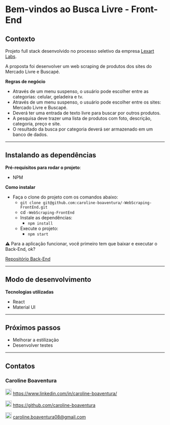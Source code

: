 # Bem-vindos ao Busca Livre - Front-End

## Contexto

Projeto full stack desenvolvido no processo seletivo da empresa [Lexart Labs](https://lexartlabs.com/).

A proposta foi desenvolver um web scraping de produtos dos sites do Mercado Livre e Buscapé. 

**Regras de negócio**
- Através de um menu suspenso, o usuário pode escolher entre as categorias: celular, geladeira e tv.
- Através de um menu suspenso, o usuário pode escolher entre os sites: Mercado Livre e Buscapé.
- Deverá ter uma entrada de texto livre para buscar por outros produtos. 
- A pesquisa deve trazer uma lista de produtos com foto, descrição, categoria, preço e site.
- O resultado da busca por categoria deverá ser armazenado em um banco de dados.

---

## Instalando as dependências
**Pré-requisitos para rodar o projeto**:
  - NPM

**Como instalar**
  - Faça o clone do projeto com os comandos abaixo:
      - `git clone git@github.com:caroline-boaventura/-WebScraping-FrontEnd.git`
      - cd `-WebScraping-FrontEnd`
      - Instale as dependências:
          - `npm install`
      - Execute o projeto:
          - `npm start`

:warning: Para a aplicação funcionar, você primeiro tem que baixar e executar o Back-End, ok?

[Repositório Back-End](https://github.com/caroline-boaventura/WebScraping-BackEnd)

---

## Modo de desenvolvimento
**Tecnologias utilizadas**
  - React
  - Material UI

---

## Próximos passos
- Melhorar a estilização
- Desenvolver testes

---

## Contatos
### Caroline Boaventura

<img src="https://upload.wikimedia.org/wikipedia/commons/thumb/f/f8/LinkedIn_icon_circle.svg/2048px-LinkedIn_icon_circle.svg.png" height=20px>      https://www.linkedin.com/in/caroline-boaventura/

<img src="https://cdn-icons-png.flaticon.com/512/25/25231.png" height=20px>      https://github.com/caroline-boaventura

<img src="https://logospng.org/download/gmail/logo-gmail-512.png" height=20px>      caroline.boaventura08@gmail.com